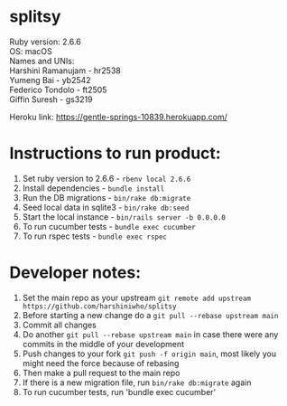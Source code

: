 # splitsy
Ruby version: 2.6.6  
OS: macOS  
Names and UNIs:  
Harshini Ramanujam - hr2538  
Yumeng Bai - yb2542  
Federico Tondolo - ft2505  
Giffin Suresh -  gs3219  

Heroku link: https://gentle-springs-10839.herokuapp.com/

# Instructions to run product:
1. Set ruby version to 2.6.6 - `rbenv local 2.6.6`
2. Install dependencies - `bundle install`
3. Run the DB migrations - `bin/rake db:migrate`
4. Seed local data in sqlite3 - `bin/rake db:seed`
5. Start the local instance - `bin/rails server -b 0.0.0.0`
6. To run cucumber tests - `bundle exec cucumber`
7. To run rspec tests - `bundle exec rspec`

# Developer notes:
1. Set the main repo as your upstream `git remote add upstream https://github.com/harshiniwho/splitsy`
2. Before starting a new change do a `git pull --rebase upstream main`
3. Commit all changes
4. Do another `git pull --rebase upstream main` in case there were any commits in the middle of your development
5. Push changes to your fork `git push -f origin main`, most likely you might need the force because of rebasing
6. Then make a pull request to the main repo 
7. If there is a new migration file, run `bin/rake db:migrate` again
8. To run cucumber tests, run 'bundle exec cucumber'